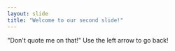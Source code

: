 ```yaml
---
layout: slide
title: "Welcome to our second slide!"
---
```

"Don't quote me on that!"
Use the left arrow to go back!
